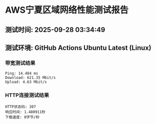 # AWS宁夏区域网络性能测试报告
## 测试时间: 2025-09-28 03:34:49
## 测试环境: GitHub Actions Ubuntu Latest (Linux)

### 带宽测试结果
```
Ping: 14.484 ms
Download: 621.35 Mbit/s
Upload: 4.63 Mbit/s
```

### HTTP连接测试结果
```
HTTP状态码: 307
响应时间: 1.480911秒
下载速度: 0字节/秒
```

